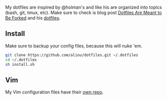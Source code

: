 My dotfiles are inspired by @holman's and like his are organized into topics
(bash, git, tmux, etc). Make sure to check is blog post [Dotfiles Are Meant to
Be Forked][holman-post] and his [dotfiles][holman-dotfiles].

## Install

Make sure to backup your config files, because this will nuke 'em.

```sh
git clone https://github.com/aliou/dotfiles.git ~/.dotfiles
cd ~/.dotfiles
sh install.sh
```

## Vim

My Vim configuration files have their [own repo][vim].

[vim]: https://github.com/aliou/dotvim
[holman-post]: http://zachholman.com/2010/08/dotfiles-are-meant-to-be-forked/
[holman-dotfiles]: https://github.com/holman/dotfiles
